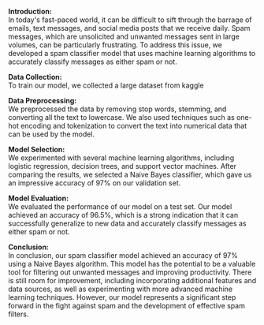 <b>Introduction:</b><br>
In today's fast-paced world, it can be difficult to sift through the barrage of emails, text messages, and social media posts that we receive daily. Spam messages, which are unsolicited and unwanted messages sent in large volumes, can be particularly frustrating. To address this issue, we developed a spam classifier model that uses machine learning algorithms to accurately classify messages as either spam or not.

<b>Data Collection:</b><br>
To train our model, we collected a large dataset from kaggle

<b>Data Preprocessing:</b><br>
We preprocessed the data by removing stop words, stemming, and converting all the text to lowercase. We also used techniques such as one-hot encoding and tokenization to convert the text into numerical data that can be used by the model.

<b>Model Selection:</b><br>
We experimented with several machine learning algorithms, including logistic regression, decision trees, and support vector machines. After comparing the results, we selected a Naive Bayes classifier, which gave us an impressive accuracy of 97% on our validation set.

<b>Model Evaluation:</b><br>
We evaluated the performance of our model on a test set. Our model achieved an accuracy of 96.5%, which is a strong indication that it can successfully generalize to new data and accurately classify messages as either spam or not.

<b>Conclusion:</b><br>
In conclusion, our spam classifier model achieved an accuracy of 97% using a Naive Bayes algorithm. This model has the potential to be a valuable tool for filtering out unwanted messages and improving productivity. There is still room for improvement, including incorporating additional features and data sources, as well as experimenting with more advanced machine learning techniques. However, our model represents a significant step forward in the fight against spam and the development of effective spam filters.
